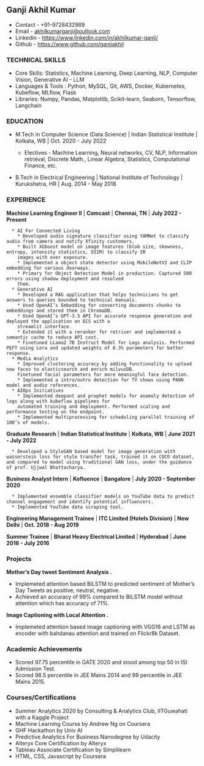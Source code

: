 ## Ganji Akhil Kumar

* Contact - +91-9728432989 
* Email - akhilkumarganji@outlook.com 
* Linkedin - https://www.linkedin.com/in/akhilkumar-ganji/ 
* Github - https://www.github.com/ganjiakhil

### TECHNICAL SKILLS

* Core Skills: Statistics, Machine Learning, Deep Learning, NLP, Computer Vision, Generative AI - LLM
* Languages & Tools : Python, MySQL, Git, AWS, Docker, Kubernetes, Kubeflow, MLflow, Flask
* Libraries: Numpy, Pandas, Matplotlib, Scikit-learn, Seaborn, Tensorflow, Langchain

### EDUCATION

* M.Tech in Computer Science (Data Science) | Indian Statistical Institute | Kolkata, WB | Oct. 2020 - July 2022                  
  * Electives - Machine Learning, Neural networks, CV, NLP, Information retrieval, Discrete Math., Linear Algebra, Statistics, Computational Finance, etc.

* B.Tech in Electrical Engineering | National Institute of Technology | Kurukshetra, HR | Aug. 2014 - May 2018

### EXPERIENCE

   **Machine Learning Engineer II** | **Comcast** | **Chennai, TN** | **July 2022 - Present**

      * AI For Connected Living
        * Developed audio signature classifier using YAMNet to classify audio from camera and notify Xfinity customers.
        * Built XGboost model on image features (blob size, skewness, entropy, intensity statistics, SSIM) to classify IR
        images with over exposure.
        * Implemented a object state detector using MobileNetV2 and CLIP embedding for various doorways.
        * Primary for Object Detection Model in production. Captured 500 errors using shadow deployment and resolved
        them.
      * Generative AI
        * Developed a RAG application that helps technicians to get answers to queries bounded to technical manuals.
        * Used OpenAI’s Embedding for converting documents chunks to embeddings and stored them in ChromaDB.
        * Used OpenAI’s GPT-3.5 API for accurate response generation and deployed the application on ECS with a
        streamlit interface.
        * Extended it with a reranker for retriver and implemented a semantic cache to reduce API cost.
        * Finetuned LLama2 7B Instruct Model for Logs analysis. Performed PEFT using Lora and updated weights of 0.3% parameters for better response.
      * Media Analytics
        * Improved clustering accuracy by adding functionality to upload new faces to elasticsearch and enrich milvusDB.
        Finetuned facial parameters for more meaningful face detection.
        * Implemented a intro/outro detection for TV shows using PANN model and audio references.
      * AIOps Initiatives
        * Implemented deepant and prophet models for anamoly detection of logs along with kubeflow pipelines for
        automated training and deployment. Performed scaling and performance testing on the endpoint.
        * Implemented multiprocessing for scheduling parallel training of 100’s of models.

   **Graduate Research** | **Indian Statistical Institute** | **Kolkata, WB** | **June 2021 - July 2022**

      * Developed a StyleGAN based model for image generation with wasserstein loss for style transfer task, trained it on COCO dataset, and compared to model using traditional GAN loss, under the guidance of prof. Ujjwal Bhattacharya.

   **Business Analyst Intern** | **Kofluence** | **Bangalore** | **July 2020 - September 2020**

      * Implemented ensemble classifier models on YouTube data to predict channel engagement and identify potential influencers.
      * Implemented YouTube data scraping tool.

   **Engineering Management Trainee** | **ITC Limited (Hotels Division)** | **New Delhi** | **Oct. 2018 - Aug 2019**

   **Summer Trainee** | **Bharat Heavy Electrical Limited** | **Hyderabad** | **June 2016 - July 2016**

### Projects

  **Mother’s Day tweet Sentiment Analysis .**
  * Implemeted attention based BiLSTM to predicted sentiment of Mother’s Day Tweets as positive, neutral, negative.
  * Achieved an accuracy of 99% compared to BiLSTM model without attention which has accuracy of 71%.

  **Image Captioning with Local Attention .**
  * Implemeted attention based image captioning with VGG16 and LSTM as encoder with bahdanau attention and trained on Flickr8k Dataset.


### Academic Achievements

* Scored 97.75 percentile in GATE 2020 and stood among top 50 in ISI Admission Test.
* Scored 98.5 percentile in JEE Mains 2014 and 99 percentile in JEE Mains 2015.

### Courses/Certifications

* Summer Analytics 2020 by Consulting & Analytics Club, IITGuwahati with a Kaggle Project
* Machine Learning Course by Andrew Ng on Coursera
* GHF Hackathon by Univ AI
* Predictive Analytics For Business Nanodegree by Udacity
* Alteryx Core Certification by Alteryx
* Tableau Associate Certification by Simplilearn
* HTML, CSS, Javascript by Coursera
